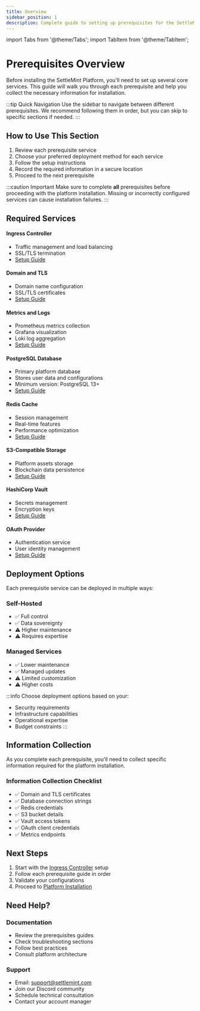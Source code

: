 ```yaml
---
title: Overview
sidebar_position: 1
description: Complete guide to setting up prerequisites for the SettleMint Platform installation
---
```


import Tabs from '@theme/Tabs';
import TabItem from '@theme/TabItem';

# Prerequisites Overview

Before installing the SettleMint Platform, you'll need to set up several core services. This guide will walk you through each prerequisite and help you collect the necessary information for installation.

:::tip Quick Navigation
Use the sidebar to navigate between different prerequisites. We recommend following them in order, but you can skip to specific sections if needed.
:::

## How to Use This Section

1. Review each prerequisite service
2. Choose your preferred deployment method for each service
3. Follow the setup instructions
4. Record the required information in a secure location
5. Proceed to the next prerequisite

:::caution Important
Make sure to complete **all** prerequisites before proceeding with the platform installation. Missing or incorrectly configured services can cause installation failures.
:::

## Required Services

<Tabs>
<TabItem value="infrastructure" label="Infrastructure" default>

#### Ingress Controller
* Traffic management and load balancing
* SSL/TLS termination
* [Setup Guide](/documentation/docs/launch-platform/self-hosted/installation-guide/prerequisites/ingress-controller)

#### Domain and TLS
* Domain name configuration
* SSL/TLS certificates
* [Setup Guide](/documentation/docs/launch-platform/self-hosted/installation-guide/prerequisites/domain-and-tls)

#### Metrics and Logs
* Prometheus metrics collection
* Grafana visualization
* Loki log aggregation
* [Setup Guide](/documentation/docs/launch-platform/self-hosted/installation-guide/prerequisites/metrics-and-logs)

</TabItem>
<TabItem value="databases" label="Databases & Cache">

#### PostgreSQL Database
* Primary platform database
* Stores user data and configurations
* Minimum version: PostgreSQL 13+
* [Setup Guide](/documentation/docs/launch-platform/self-hosted/installation-guide/prerequisites/postgresql)

#### Redis Cache
* Session management
* Real-time features
* Performance optimization
* [Setup Guide](/documentation/docs/launch-platform/self-hosted/installation-guide/prerequisites/redis)

</TabItem>
<TabItem value="security" label="Security & Storage">

#### S3-Compatible Storage
* Platform assets storage
* Blockchain data persistence
* [Setup Guide](/documentation/docs/launch-platform/self-hosted/installation-guide/prerequisites/s3-storage)

#### HashiCorp Vault
* Secrets management
* Encryption keys
* [Setup Guide](/documentation/docs/launch-platform/self-hosted/installation-guide/prerequisites/hashicorp-vault)

#### OAuth Provider
* Authentication service
* User identity management
* [Setup Guide](/documentation/docs/launch-platform/self-hosted/installation-guide/prerequisites/oauth)

</TabItem>
</Tabs>

## Deployment Options

Each prerequisite service can be deployed in multiple ways:

<div className="row margin-bottom--lg">
<div className="col col--6">

### Self-Hosted
* ✅ Full control
* ✅ Data sovereignty
* ⚠️ Higher maintenance
* ⚠️ Requires expertise

</div>
<div className="col col--6">

### Managed Services
* ✅ Lower maintenance
* ✅ Managed updates
* ⚠️ Limited customization
* ⚠️ Higher costs

</div>
</div>

:::info
Choose deployment options based on your:
* Security requirements
* Infrastructure capabilities
* Operational expertise
* Budget constraints
:::

## Information Collection

As you complete each prerequisite, you'll need to collect specific information required for the platform installation.

<div className="alert alert--success" role="alert">

### Information Collection Checklist

* ✅ Domain and TLS certificates
* ✅ Database connection strings
* ✅ Redis credentials
* ✅ S3 bucket details
* ✅ Vault access tokens
* ✅ OAuth client credentials
* ✅ Metrics endpoints

</div>

## Next Steps

1. Start with the [Ingress Controller](/documentation/docs/launch-platform/self-hosted/installation-guide/prerequisites/ingress-controller) setup
2. Follow each prerequisite guide in order
3. Validate your configurations
4. Proceed to [Platform Installation](/documentation/docs/launch-platform/self-hosted/installation-guide/platform-installation)

## Need Help?

<div className="row margin-bottom--lg">
<div className="col col--6">

### Documentation
* Review the prerequisites guides
* Check troubleshooting sections
* Follow best practices
* Consult platform architecture

</div>
<div className="col col--6">

### Support
* Email: support@settlemint.com
* Join our Discord community
* Schedule technical consultation
* Contact your account manager

</div>
</div>